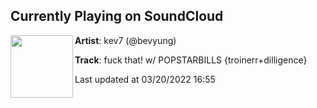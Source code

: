 ## Currently Playing on SoundCloud

[<img align="left" width="100" src="https://i1.sndcdn.com/artworks-Quc0L8LBya0oIMz2-UNL7SQ-t500x500.jpg">](https://soundcloud.com/kev7duh/fuck-that-w-popstarbills-troinerrdilligence)

**Artist**: kev7 (@bevyung) 

**Track**: fuck that! w/ POPSTARBILLS {troinerr+dilligence}

Last updated at 03/20/2022 16:55
